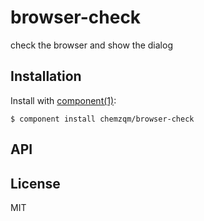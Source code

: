 
# browser-check

  check the browser and show the dialog

## Installation

  Install with [component(1)](http://component.io):

    $ component install chemzqm/browser-check

## API



## License

  MIT
